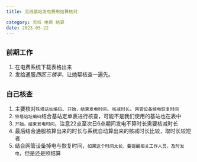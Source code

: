 ```yaml
---
title: 无线基站发电费用结算核对

category: 无线 电费 结算
date: 2023-05-22
---
```



## `前期工作`
1. 在电费系统下载表格出来
2. 发给通服*西区三楼李*，让她帮核查一遍先。

## `自己核查`
1. 主要核对`铁塔站址编码`、`开始，结束发电时间`、`核减时长`、`网管设备掉电恢复时间`
  1. `铁塔站址编码`结合基站定单表进行核查，可能不是我们使用的基站也在表中
  2. `开始，结束发电时间`，注意22点至次日6点期间发电不算时长需要核减时长
  3. 最后结合通服核算出来的时长与系统自动算出来的核减时长比较，取时长较短者
  4. 结合网管设备掉电与恢复时间，`如果这个时间太长，要提醒相关工作人员，及时发电`，但是还是照结算